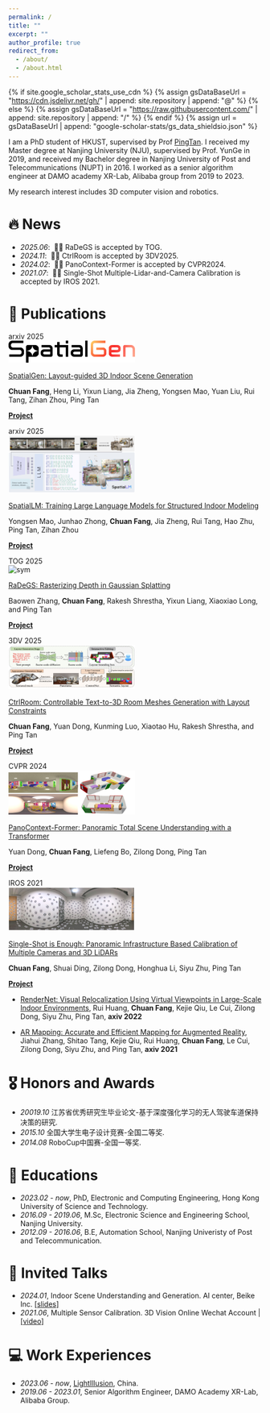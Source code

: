 ```yaml
---
permalink: /
title: ""
excerpt: ""
author_profile: true
redirect_from: 
  - /about/
  - /about.html
---
```


{% if site.google_scholar_stats_use_cdn %}
{% assign gsDataBaseUrl = "https://cdn.jsdelivr.net/gh/" | append: site.repository | append: "@" %}
{% else %}
{% assign gsDataBaseUrl = "https://raw.githubusercontent.com/" | append: site.repository | append: "/" %}
{% endif %}
{% assign url = gsDataBaseUrl | append: "google-scholar-stats/gs_data_shieldsio.json" %}

<span class='anchor' id='about-me'></span>

I am a PhD student of HKUST, supervised by Prof [PingTan](https://ece.hkust.edu.hk/pingtan). I received my Master degree at Nanjing University (NJU), supervised by Prof. YunGe in 2019, and received my Bachelor degree in Nanjing University of Post and Telecommunications (NUPT) in 2016. I worked as a senior algorithm engineer at DAMO academy XR-Lab, Alibaba group from 2019 to 2023.

My research interest includes 3D computer vision and robotics. 
<!-- I have published more than 100 papers at the top international AI conferences with total <a href='https://scholar.google.com/citations?user=DhtAFkwAAAAJ'>google scholar citations <strong><span id='total_cit'>260000+</span></strong></a> (You can also use google scholar badge <a href='https://scholar.google.com/citations?user=DhtAFkwAAAAJ'><img src="https://img.shields.io/endpoint?url={{ url | url_encode }}&logo=Google%20Scholar&labelColor=f6f6f6&color=9cf&style=flat&label=citations"></a>). -->


# 🔥 News
- *2025.06*: &nbsp;🎉🎉 RaDeGS is accepted by TOG. 
- *2024.11*: &nbsp;🎉🎉 CtrlRoom is accepted by 3DV2025. 
- *2024.02*: &nbsp;🎉🎉 PanoContext-Former is accepted by CVPR2024. 
- *2021.07*: &nbsp;🎉🎉 Single-Shot Multiple-Lidar-and-Camera Calibration is accepted by IROS 2021. 

# 📝 Publications 

<div class='paper-box'><div class='paper-box-image'><div><div class="badge">arxiv 2025</div><img src='images/spatialgen-teaser.png' alt="sym" width="50%"></div></div>
<div class='paper-box-text' markdown="1">

[SpatialGen: Layout-guided 3D Indoor Scene Generation](https://arxiv.org/pdf/2406.01467)

**Chuan Fang**, Heng Li, Yixun Liang, Jia Zheng, Yongsen Mao,
Yuan Liu, Rui Tang, Zihan Zhou, Ping Tan

[**Project**](https://manycore-research.github.io/SpatialGen/) <strong><span class='show_paper_citations' data='DhtAFkwAAAAJ:ALROH1vI_8AC'></span></strong>
</div>
</div>


<div class='paper-box'><div class='paper-box-image'><div><div class="badge">arxiv 2025</div><img src='images/spatiallm-teaser.jpg' alt="sym" width="50%"></div></div>
<div class='paper-box-text' markdown="1">

[SpatialLM: Training Large Language Models for Structured Indoor Modeling](https://arxiv.org/pdf/2406.01467)

Yongsen Mao, Junhao Zhong, **Chuan Fang**, Jia Zheng, Rui Tang, Hao Zhu, Ping Tan, Zihan Zhou 

[**Project**](https://manycore-research.github.io/SpatialLM/) <strong><span class='show_paper_citations' data='DhtAFkwAAAAJ:ALROH1vI_8AC'></span></strong>
</div>
</div>


<div class='paper-box'><div class='paper-box-image'><div><div class="badge">TOG 2025</div><img src='images/radegs-teaser.png' alt="sym" width="50%"></div></div>
<div class='paper-box-text' markdown="1">

[RaDeGS: Rasterizing Depth in Gaussian Splatting](https://arxiv.org/pdf/2406.01467)

Baowen Zhang, **Chuan Fang**, Rakesh Shrestha, Yixun Liang, Xiaoxiao Long, and Ping Tan

[**Project**](https://baowenz.github.io/radegs/) <strong><span class='show_paper_citations' data='DhtAFkwAAAAJ:ALROH1vI_8AC'></span></strong>
</div>
</div>

<div class='paper-box'><div class='paper-box-image'><div><div class="badge">3DV 2025</div><img src='images/ctrlroom-teaser.png' alt="sym" width="50%"></div></div>
<div class='paper-box-text' markdown="1">

[CtrlRoom: Controllable Text-to-3D Room Meshes Generation with Layout Constraints](https://arxiv.org/abs/2310.03602)

**Chuan Fang**, Yuan Dong, Kunming Luo, Xiaotao Hu, Rakesh Shrestha, and Ping Tan

[**Project**](https://fangchuan.github.io/ctrl-room.github.io/) <strong><span class='show_paper_citations' data='DhtAFkwAAAAJ:ALROH1vI_8AC'></span></strong>
</div>
</div>

<div class='paper-box'><div class='paper-box-image'><div><div class="badge">CVPR 2024</div><img src='images/panocontext-former-teaser.png' alt="sym" width="50%"></div></div>
<div class='paper-box-text' markdown="1">

[PanoContext-Former: Panoramic Total Scene Understanding with a Transformer](https://arxiv.org/pdf/2305.12497.pdf)

Yuan Dong, **Chuan Fang**, Liefeng Bo, Zilong Dong, Ping Tan

[**Project**](https://fangchuan.github.io/PanoContext-Former/) <strong><span class='show_paper_citations' data='DhtAFkwAAAAJ:ALROH1vI_8AC'></span></strong>
</div>
</div>

<div class='paper-box'><div class='paper-box-image'><div><div class="badge">IROS 2021</div><img src='images/single-shot-teaser.png' alt="sym" width="50%"></div></div>
<div class='paper-box-text' markdown="1">

[Single-Shot is Enough: Panoramic Infrastructure Based Calibration of Multiple Cameras and 3D LiDARs](https://arxiv.org/pdf/2103.12941.pdf)

**Chuan Fang**, Shuai Ding, Zilong Dong, Honghua Li, Siyu Zhu, Ping Tan

[**Project**](https://github.com/alibaba/multiple-cameras-and-3D-LiDARs-extrinsic-calibration) <strong><span class='show_paper_citations' data='DhtAFkwAAAAJ:ALROH1vI_8AC'></span></strong>
</div>
</div>

- [RenderNet: Visual Relocalization Using Virtual Viewpoints in Large-Scale Indoor Environments](https://arxiv.org/abs/2103.14846), Rui Huang, **Chuan Fang**, Kejie Qiu, Le Cui, Zilong Dong, Siyu Zhu, Ping Tan, **axiv 2022**

- [AR Mapping: Accurate and Efficient Mapping for Augmented Reality](https://arxiv.org/abs/2310.03602), Jiahui Zhang, Shitao Tang, Kejie Qiu, Rui Huang, **Chuan Fang**, Le Cui, Zilong Dong, Siyu Zhu, and Ping Tan, **axiv 2021**



# 🎖 Honors and Awards
- *20019.10* 江苏省优秀研究生毕业论文-基于深度强化学习的无人驾驶车道保持决策的研究.
- *2015.10* 全国大学生电子设计竞赛-全国二等奖. 
- *2014.08* RoboCup中国赛-全国一等奖. 

# 📖 Educations
- *2023.02 - now*, PhD, Electronic and Computing Engineering, Hong Kong University of Science and Technology. 
- *2016.09 - 2019.06*, M.Sc, Electronic Science and Engineering School, Nanjing University. 
- *2012.09 - 2016.06*, B.E, Automation School, Nanjing Univeristy of Post and Telecommunication. 

# 💬 Invited Talks
- *2024.01*, Indoor Scene Understanding and Generation. AI center, Beike Inc. [\[slides\]](https://github.com/)
- *2021.06*, Multiple Sensor Calibration. 3D Vision Online Wechat Account \| [\[video\]](https://github.com/)

# 💻 Work Experiences
- *2023.06 - now*, [LightIllusion](https://github.com/), China.
- *2019.06 - 2023.01*, Senior Algorithm Engineer, DAMO Academy XR-Lab, Alibaba Group. 